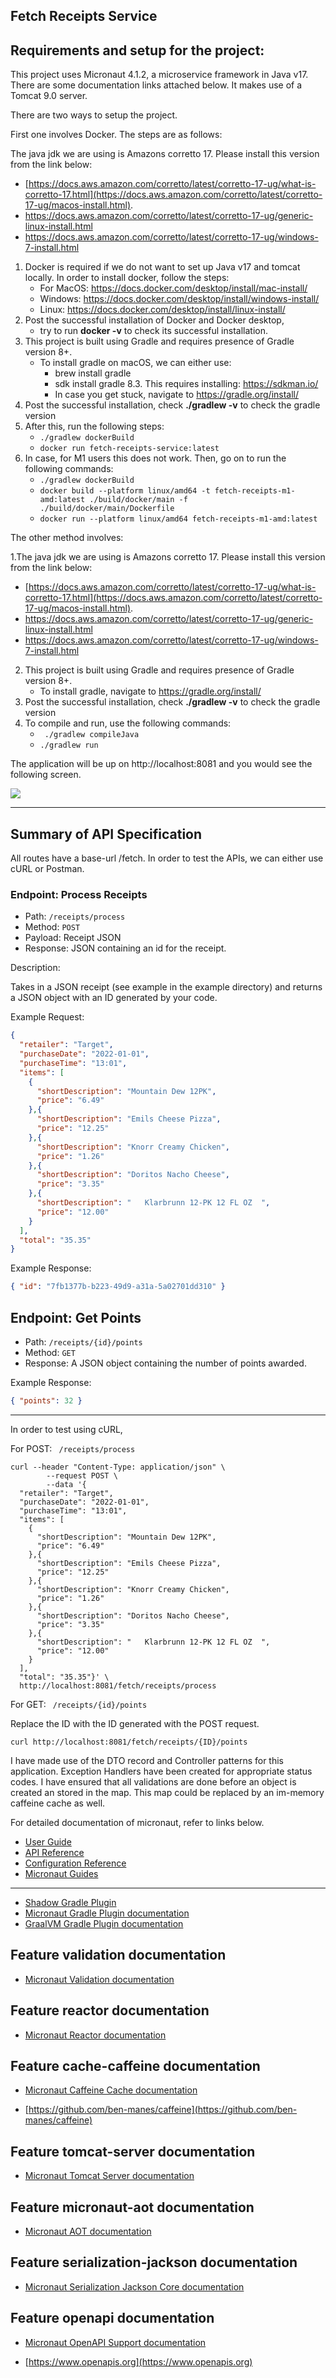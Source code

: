 ## Fetch Receipts Service

## Requirements and setup for the project:

This project uses Micronaut 4.1.2, a microservice framework in Java v17. There are some documentation links attached below. It makes use of a Tomcat 9.0 server.

     
There are two ways to setup the project.

First one involves Docker. The steps are as follows:

The java jdk we are using is Amazons corretto 17. Please install this version from the link below:
   - [https://docs.aws.amazon.com/corretto/latest/corretto-17-ug/what-is-corretto-17.html](https://docs.aws.amazon.com/corretto/latest/corretto-17-ug/macos-install.html).
   - https://docs.aws.amazon.com/corretto/latest/corretto-17-ug/generic-linux-install.html
   - https://docs.aws.amazon.com/corretto/latest/corretto-17-ug/windows-7-install.html

1. Docker is required if we do not want to set up Java v17 and tomcat locally. 
   In order to install docker, follow the steps:
     - For MacOS: https://docs.docker.com/desktop/install/mac-install/
     - Windows: https://docs.docker.com/desktop/install/windows-install/
     - Linux: https://docs.docker.com/desktop/install/linux-install/
2. Post the successful installation of Docker and Docker desktop,
     - try to run **docker -v** to check its successful installation.
3. This project is built using Gradle and requires presence of Gradle version 8+. 
     - To install gradle on macOS, we can either use:
       - brew install gradle
       - sdk install gradle 8.3. This requires installing: https://sdkman.io/
       - In case you get stuck, navigate to https://gradle.org/install/
4. Post the successful installation, check **./gradlew -v** to check the gradle version
5. After this, run the following steps:
      - `./gradlew dockerBuild`
      - `docker run fetch-receipts-service:latest`
6. In case, for M1 users this does not work. Then, go on to run the following commands:
      - `./gradlew dockerBuild`
      - `docker build --platform linux/amd64 -t fetch-receipts-m1-amd:latest ./build/docker/main -f ./build/docker/main/Dockerfile`
      - `docker run --platform linux/amd64 fetch-receipts-m1-amd:latest`

The other method involves:

1.The java jdk we are using is Amazons corretto 17. Please install this version from the link below:
   - [https://docs.aws.amazon.com/corretto/latest/corretto-17-ug/what-is-corretto-17.html](https://docs.aws.amazon.com/corretto/latest/corretto-17-ug/macos-install.html).
   - https://docs.aws.amazon.com/corretto/latest/corretto-17-ug/generic-linux-install.html
   - https://docs.aws.amazon.com/corretto/latest/corretto-17-ug/windows-7-install.html
2. This project is built using Gradle and requires presence of Gradle version 8+. 
     - To install gradle, navigate to https://gradle.org/install/
3. Post the successful installation, check **./gradlew -v** to check the gradle version
4. To compile and run, use the following commands:
      - ` ./gradlew compileJava`
      - `./gradlew run`

The application will be up on http://localhost:8081 and you would see the following screen.

![](startup.png)

---
## Summary of API Specification

All routes have a base-url /fetch.
In order to test the APIs, we can either use cURL or Postman. 

### Endpoint: Process Receipts

* Path: `/receipts/process`
* Method: `POST`
* Payload: Receipt JSON
* Response: JSON containing an id for the receipt.

Description:

Takes in a JSON receipt (see example in the example directory) and returns a JSON object with an ID generated by your code.

Example Request:
```json
{
  "retailer": "Target",
  "purchaseDate": "2022-01-01",
  "purchaseTime": "13:01",
  "items": [
    {
      "shortDescription": "Mountain Dew 12PK",
      "price": "6.49"
    },{
      "shortDescription": "Emils Cheese Pizza",
      "price": "12.25"
    },{
      "shortDescription": "Knorr Creamy Chicken",
      "price": "1.26"
    },{
      "shortDescription": "Doritos Nacho Cheese",
      "price": "3.35"
    },{
      "shortDescription": "   Klarbrunn 12-PK 12 FL OZ  ",
      "price": "12.00"
    }
  ],
  "total": "35.35"
}
```

Example Response:
```json
{ "id": "7fb1377b-b223-49d9-a31a-5a02701dd310" }
```

## Endpoint: Get Points

* Path: `/receipts/{id}/points`
* Method: `GET`
* Response: A JSON object containing the number of points awarded.

Example Response:
```json
{ "points": 32 }
```

---

In order to test using cURL, 

For POST: ``` /receipts/process```
```http request
curl --header "Content-Type: application/json" \
        --request POST \
        --data '{
  "retailer": "Target",
  "purchaseDate": "2022-01-01",
  "purchaseTime": "13:01",
  "items": [
    {
      "shortDescription": "Mountain Dew 12PK",
      "price": "6.49"
    },{
      "shortDescription": "Emils Cheese Pizza",
      "price": "12.25"
    },{
      "shortDescription": "Knorr Creamy Chicken",
      "price": "1.26"
    },{
      "shortDescription": "Doritos Nacho Cheese",
      "price": "3.35"
    },{
      "shortDescription": "   Klarbrunn 12-PK 12 FL OZ  ",
      "price": "12.00"
    }
  ],
  "total": "35.35"}' \
  http://localhost:8081/fetch/receipts/process
```


For GET: ``` /receipts/{id}/points```

Replace the ID with the ID generated with the POST request.

```http request
curl http://localhost:8081/fetch/receipts/{ID}/points 
```



I have made use of the DTO record and Controller patterns for this application. 
Exception Handlers have been created for appropriate status codes. 
I have ensured that all validations are done before an object is created an stored in the map. This map could be replaced by an im-memory caffeine cache as well. 

For detailed documentation of micronaut, refer to links below.



- [User Guide](https://docs.micronaut.io/4.1.2/guide/index.html)
- [API Reference](https://docs.micronaut.io/4.1.2/api/index.html)
- [Configuration Reference](https://docs.micronaut.io/4.1.2/guide/configurationreference.html)
- [Micronaut Guides](https://guides.micronaut.io/index.html)

---

- [Shadow Gradle Plugin](https://plugins.gradle.org/plugin/com.github.johnrengelman.shadow)
- [Micronaut Gradle Plugin documentation](https://micronaut-projects.github.io/micronaut-gradle-plugin/latest/)
- [GraalVM Gradle Plugin documentation](https://graalvm.github.io/native-build-tools/latest/gradle-plugin.html)

## Feature validation documentation

- [Micronaut Validation documentation](https://micronaut-projects.github.io/micronaut-validation/latest/guide/)

## Feature reactor documentation

- [Micronaut Reactor documentation](https://micronaut-projects.github.io/micronaut-reactor/snapshot/guide/index.html)

## Feature cache-caffeine documentation

- [Micronaut Caffeine Cache documentation](https://micronaut-projects.github.io/micronaut-cache/latest/guide/index.html)

- [https://github.com/ben-manes/caffeine](https://github.com/ben-manes/caffeine)

## Feature tomcat-server documentation

- [Micronaut Tomcat Server documentation](https://micronaut-projects.github.io/micronaut-servlet/1.0.x/guide/index.html#tomcat)

## Feature micronaut-aot documentation

- [Micronaut AOT documentation](https://micronaut-projects.github.io/micronaut-aot/latest/guide/)

## Feature serialization-jackson documentation

- [Micronaut Serialization Jackson Core documentation](https://micronaut-projects.github.io/micronaut-serialization/latest/guide/)

## Feature openapi documentation

- [Micronaut OpenAPI Support documentation](https://micronaut-projects.github.io/micronaut-openapi/latest/guide/index.html)

- [https://www.openapis.org](https://www.openapis.org)


